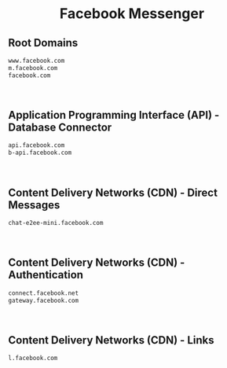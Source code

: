 


<h1 align="center">Facebook Messenger</h1>  


## Root Domains


```html
www.facebook.com
m.facebook.com
facebook.com
```  

<br>

## Application Programming Interface (API) - Database Connector


```html
api.facebook.com
b-api.facebook.com
```  

<br>

## Content Delivery Networks (CDN) - Direct Messages


```html
chat-e2ee-mini.facebook.com
```  

<br>

## Content Delivery Networks (CDN) - Authentication


```html
connect.facebook.net
gateway.facebook.com
```  

<br>

## Content Delivery Networks (CDN) - Links


```html
l.facebook.com
```  

<br>
